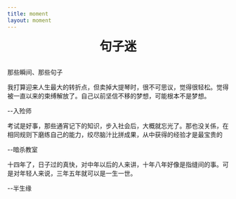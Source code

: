 ```yaml
---
title: moment
layout: moment
---
```

<div class="autobox-inline">
    <div class="sentence">
        <h1 style="text-align: center;margin-bottom: 30px;margin-top: 10px;">句子迷</h1>
        <p>那些瞬间、那些句子</p>
    </div>
    <div class="sentence">
        <p>
            我打算迎来人生最大的转折点，但卖掉大提琴时，很不可思议，觉得很轻松。觉得被一直以来的束缚解放了。自己以前坚信不移的梦想，可能根本不是梦想。
        </p>
        <p class="au">--入殓师</p>
    </div>
    <div class="sentence">
        <p>考试是好事，那些通宵记下的知识，步入社会后，大概就忘光了。那也没关係，在相同规则下磨练自己的能力，绞尽脑汁比拼成果，从中获得的经验才是最宝贵的</p>
        <p class="au">--暗杀教室</p>
    </div>
    <div class="sentence">
        <p>十四年了，日子过的真快，对中年以后的人来讲，十年八年好像是指缝间的事。可是对年轻人来说，三年五年就可以是一生一世。</p>
        <p class="au">--半生缘</p>
    </div>
</div>